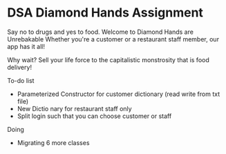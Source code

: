 # DSA Diamond Hands Assignment

Say no to drugs and yes to food. Welcome to Diamond Hands are Unrebakable 
Whether you're a customer or a restaurant staff member, our app has it all!

Why wait? Sell your life force to the capitalistic monstrosity that is food delivery!

To-do list 
- Parameterized Constructor for customer dictionary (read write from txt file)
- New Dictio nary for restaurant staff only
- Split login such that you can choose customer or staff

Doing 
- Migrating 6 more classes

